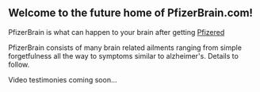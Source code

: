 ## Welcome to the future home of PfizerBrain.com!

PfizerBrain is what can happen to your brain after getting [Pfizered](https://pfizered.ca)

PfizerBrain consists of many brain related ailments ranging from simple forgetfulness all the way to symptoms similar to alzheimer's.
Details to follow.

Video testimonies coming soon...




